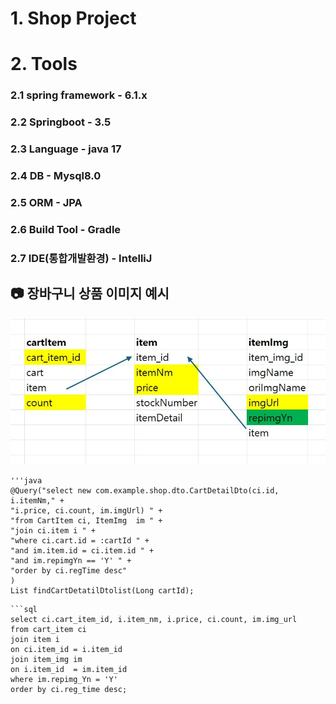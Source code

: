 # 1. Shop Project

# 2. Tools
### 2.1 spring framework - 6.1.x
### 2.2 Springboot - 3.5
### 2.3 Language - java 17
### 2.4 DB - Mysql8.0
### 2.5 ORM - JPA
### 2.6 Build Tool - Gradle
### 2.7 IDE(통합개발환경) - IntelliJ


## 📷 장바구니 상품 이미지 예시
![장바구니 상품 이미지](cartItem_item.itemImg.JPG)

<pre><code>'''java
@Query("select new com.example.shop.dto.CartDetailDto(ci.id, i.itemNm," +
"i.price, ci.count, im.imgUrl) " +
"from CartItem ci, ItemImg  im " +
"join ci.item i " +
"where ci.cart.id = :cartId " +
"and im.item.id = ci.item.id " +
"and im.repimgYn == 'Y' " +
"order by ci.regTime desc"
)
List<CartDetailDto> findCartDetatilDtolist(Long cartId);
</code></pre>

<pre><code>```sql 
select ci.cart_item_id, i.item_nm, i.price, ci.count, im.img_url
from cart_item ci 
join item i
on ci.item_id = i.item_id
join item_img im
on i.item_id  = im.item_id
where im.repimg_Yn = 'Y'
order by ci.reg_time desc;
</code></pre>